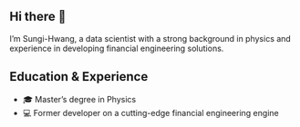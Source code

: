 ## Hi there 👋
I’m Sungi-Hwang, a data scientist with a strong background in physics and experience in developing financial engineering solutions.  
## Education & Experience  
- 🎓 Master’s degree in Physics  
- 💻 Former developer on a cutting-edge financial engineering engine  

<!--
**Sungi-Hwang/Sungi-Hwang** is a ✨ _special_ ✨ repository because its `README.md` (this file) appears on your GitHub profile.

Here are some ideas to get you started:

- 🔭 I’m currently working on ...
- 🌱 I’m currently learning ...
- 👯 I’m looking to collaborate on ...
- 🤔 I’m looking for help with ...
- 💬 Ask me about ...
- 📫 How to reach me: ...
- 😄 Pronouns: ...
- ⚡ Fun fact: ...
-->
